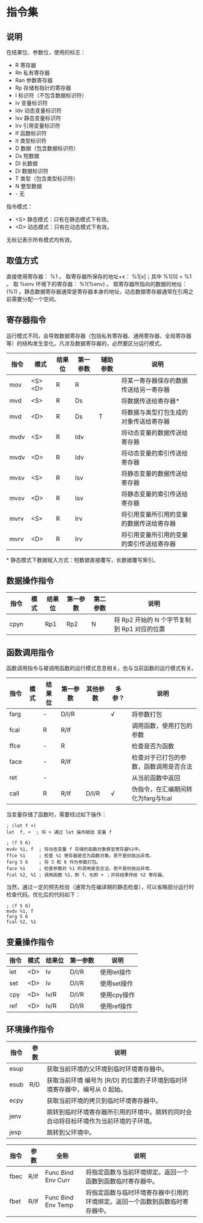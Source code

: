 # 指令集

## 说明

在结果位、参数位，使用的标志：
- R 寄存器
- Rn 私有寄存器
- Ran 参数寄存器
- Rp 存储有指针的寄存器
- I 标识符（不包含数据标识符）
- Iv 变量标识符
- Idv 动态变量标识符
- Isv 静态变量标识符
- Irv 引用变量标识符
- If 函数标识符
- It 类型标识符
- D 数据（包含数据标识符）
- Ds 短数据
- Dl 长数据
- Di 数据标识符
- T 类型（包含类型标识符）
- N 整型数据
- \- 无

指令模式：
- \<S\> 静态模式：只有在静态模式下有效。
- \<D\> 动态模式：只有在动态模式下有效。

无标记表示所有模式均有效。

## 取值方式

直接使用寄存器： %1 。
取寄存器所保存的地址+x： %1[x]；其中 %1[0] = %1 。
取 %env 环境下的寄存器： %1(%env) 。
取寄存器所指向的数据的地址：(%1) 。静态数据寄存器通常是寄存器本身的地址，动态数据寄存器通常在引用之前需要分配一个空间。

## 寄存器指令

运行模式不同，会导致数据寄存器（包括私有寄存器、通用寄存器、全局寄存器等）的结构发生变化。凡涉及数据寄存器的，必然要区分运行模式。

指令|模式|结果位|第一参数|辅助参数|说明
---|----|------|-------|-------|-----
mov|\<S\>\<D\>|R|R||将某一寄存器保存的数据传送给另一寄存器
mvd|\<S\>|R|Ds||将数据传送给寄存器*
mvd|\<D\>|R|Ds|T|将数据与类型打包生成的对象传送给寄存器
mvdv|\<S\>|R|Idv||将动态变量的数据传送给寄存器
mvdv|\<D\>|R|Idv||将动态变量的索引传送给寄存器
mvsv|\<S\>|R|Isv||将静态变量的数据传送给寄存器
mvsv|\<D\>|R|Isv||将静态变量的索引传送给寄存器
mvrv|\<S\>|R|Irv||将引用变量所引用的变量的数据传送给寄存器
mvrv|\<D\>|R|Irv||将引用变量所引用的变量的索引传送给寄存器

\* 静态模式下数据赋入方式：短数据直接覆写，长数据覆写索引。

## 数据操作指令

指令|模式|结果位|第一参数|第二参数|说明
---|---|-----|-------|-------|----
cpyn||Rp1|Rp2|N|将 Rp2 开始的 N 个字节复制到 Rp1 对应的位置

## 函数调用指令

函数调用指令与被调用函数的运行模式息息相关，也与当前函数的运行模式有关。

指令|模式|结果位|第一参数|其他参数|多参？|说明
---|-|------|-------|--------|-----|-----
farg||-|D/I/R||√|将参数打包
fcal||R|R/If|||调用函数，使用打包的参数
ffce||-|R|||检查是否为函数
face||-|R/If|||检查对于已打包的参数，函数调用是否合法
ret||-||||从当前函数中返回
call||R|R/If|D/I/R|√|伪指令，在汇编期间转化为farg与fcal

当变量存储了函数时，需要经过如下操作：

```
; (let f +)
let  f, +  ; 将 + 通过 let 操作赋给 变量 f

; (f 5 6)
mvdv %1, f  ; 将动态变量 f 存储的函数对象移至寄存器%1中。
ffce %1     ; 检查 %1 寄存器是否为函数对象。若不是则抛出异常。
farg 5 6    ; 将 5 和 6 作为参数打包。
face %1     ; 检查参数对 %1 的调用是否合法。若不是则抛出异常。
fcal %2, %1 ; 调用函数 %1，即 f，也即 + ；并将结果传给 %2 寄存器。
```

当然，通过一定的预先检验（通常为在编译期的静态检查），可以省略部分运行时检查代码。优化后的代码如下：

```
; (f 5 6)
mvdv %1, f
farg 5 6
fcal %2, %1
```

## 变量操作指令

指令|模式 |结果位|第一参数|说明
---|-----|------|-------|-----
let|\<D\>| Iv |D/I/R| 使用let操作
set|\<D\>| Iv |D/I/R| 使用set操作
cpy|\<D\>| Iv/R |D/I/R| 使用cpy操作
ref|\<D\>| Iv/R |D/I/R| 使用ref操作

## 环境操作指令

指令|参数|说明
---|-------|---
esup||获取当前环境的父环境到临时环境寄存器中。
esub|R/D|获取当前环境 编号为 [R/D] 的位置的子环境到临时环境寄存器中，编号从 0 起始。
ecpy||获取当前环境的拷贝到临时环境寄存器中。
jenv||跳转到临时环境寄存器所引用的环境中。跳转的同时会自动将目标环境作为当前环境的子环境。
jesp||跳转到父环境中。


指令|参数|全称|说明
---|-------|-|---
fbec|R/If|Func Bind Env Curr|将指定函数与当前环境绑定。返回一个函数到函数临时寄存器中。
fbet|R/If|Func Bind Env Temp|将指定函数与临时环境寄存器中引用的环境绑定。返回一个函数到函数临时寄存器中。
